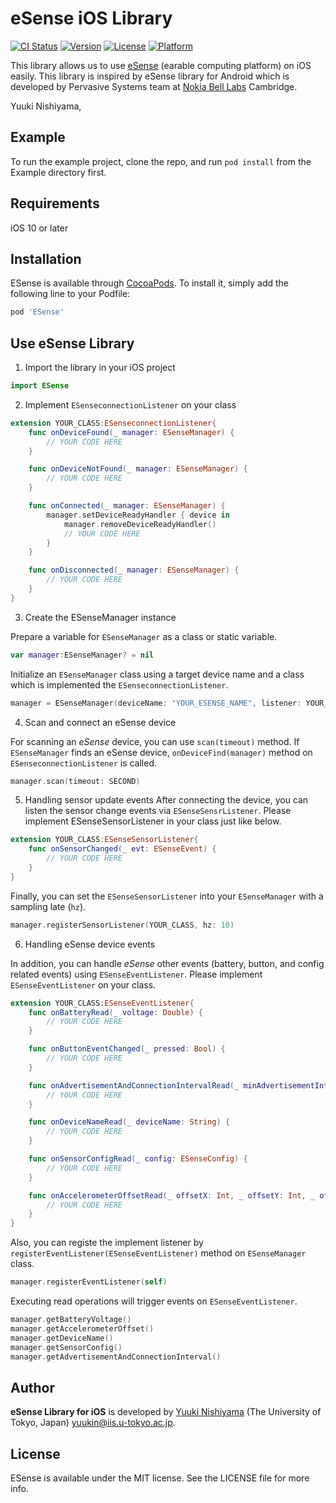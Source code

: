 # eSense iOS Library

[![CI Status](https://img.shields.io/travis/tetujin/ESense.svg?style=flat)](https://travis-ci.org/tetujin/ESense)
[![Version](https://img.shields.io/cocoapods/v/ESense.svg?style=flat)](https://cocoapods.org/pods/ESense)
[![License](https://img.shields.io/cocoapods/l/ESense.svg?style=flat)](https://cocoapods.org/pods/ESense)
[![Platform](https://img.shields.io/cocoapods/p/ESense.svg?style=flat)](https://cocoapods.org/pods/ESense)

This library allows us to use [eSense](http://www.esense.io/) (earable computing platform) on iOS easily. This library is inspired by eSense library for Android which is developed by Pervasive Systems team at [Nokia Bell Labs](https://www.bell-labs.com/) Cambridge.

Yuuki Nishiyama, 

## Example

To run the example project, clone the repo, and run `pod install` from the Example directory first.

## Requirements
iOS 10 or later

## Installation

ESense is available through [CocoaPods](https://cocoapods.org). To install
it, simply add the following line to your Podfile:

```ruby
pod 'ESense'
```

## Use eSense Library
1. Import the library in your iOS project
```swift
import ESense
```

2. Implement `ESenseconnectionListener` on your class
```swift
extension YOUR_CLASS:ESenseconnectionListener{
    func onDeviceFound(_ manager: ESenseManager) {
        // YOUR CODE HERE
    }

    func onDeviceNotFound(_ manager: ESenseManager) {
        // YOUR CODE HERE
    }

    func onConnected(_ manager: ESenseManager) {
        manager.setDeviceReadyHandler { device in
            manager.removeDeviceReadyHandler()
            // YOUR CODE HERE
        }
    }

    func onDisconnected(_ manager: ESenseManager) {
        // YOUR CODE HERE
    }
}
```

3. Create the ESenseManager instance

Prepare a variable for `ESenseManager` as a class or static variable.
```swift
var manager:ESenseManager? = nil
```
Initialize an `ESenseManager` class using a target device name and a class which is implemented the `ESenseconnectionListener`.
```swift
manager = ESenseManager(deviceName: "YOUR_ESENSE_NAME", listener: YOUR_CLASS)
```

4. Scan and connect an eSense device

For scanning an _eSense_ device, you can use `scan(timeout)` method. If `ESenseManager` finds an eSense device, `onDeviceFind(manager)`  method on `ESenseconnectionListener` is called. 
```swift
manager.scan(timeout: SECOND)
```

5. Handling sensor update events
After connecting the device, you can listen the sensor change events via `ESenseSensrListener`. Please implement ESenseSensorListener in your class just like below.

```swift
extension YOUR_CLASS:ESenseSensorListener{
    func onSensorChanged(_ evt: ESenseEvent) {
        // YOUR CODE HERE
    }
}
```
Finally, you can set the `ESenseSensorListener` into your `ESenseManager` with a sampling late (`hz`).
```swift
manager.registerSensorListener(YOUR_CLASS, hz: 10)
```

6. Handling eSense device events

In addition, you can handle _eSense_ other events (battery, button, and config related events) using `ESenseEventListener`. Please implement `ESenseEventListener` on your class. 
```swift
extension YOUR_CLASS:ESenseEventListener{
    func onBatteryRead(_ voltage: Double) {
        // YOUR CODE HERE
    }

    func onButtonEventChanged(_ pressed: Bool) {
        // YOUR CODE HERE
    }

    func onAdvertisementAndConnectionIntervalRead(_ minAdvertisementInterval: Int, _ maxAdvertisementInterval: Int, _ minConnectionInterval: Int, _ maxConnectionInterval: Int) {
        // YOUR CODE HERE
    }

    func onDeviceNameRead(_ deviceName: String) {
        // YOUR CODE HERE
    }

    func onSensorConfigRead(_ config: ESenseConfig) {
        // YOUR CODE HERE
    }

    func onAccelerometerOffsetRead(_ offsetX: Int, _ offsetY: Int, _ offsetZ: Int) {
        // YOUR CODE HERE
    }
}
```

Also, you can registe the implement listener by `registerEventListener(ESenseEventListener)` method on `ESenseManager` class.
```swift
manager.registerEventListener(self)
```

Executing read operations will trigger events on `ESenseEventListener`.
```swift
manager.getBatteryVoltage()
manager.getAccelerometerOffset()
manager.getDeviceName()
manager.getSensorConfig()
manager.getAdvertisementAndConnectionInterval()
```

## Author

**eSense Library for iOS** is developed by [Yuuki Nishiyama](http://www.yuukinishiyama.com) (The University of Tokyo, Japan) <yuukin@iis.u-tokyo.ac.jp>.

## License

ESense is available under the MIT license. See the LICENSE file for more info.
